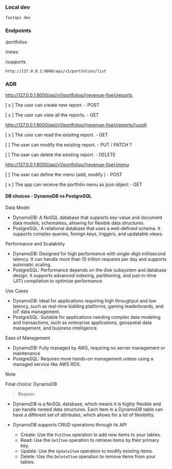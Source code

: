 ### Local dev
```
fastapi dev
```

### Endpoints
/portfolios

/news

/supports

```
http://127.0.0.1:8000/api/v1/portfolios/list
```

### ADR

http://127.0.0.1:8000/api/v1/portfolios/{revenue-fixe}/reports

[ x ] The user can create new report.  - POST

[ x ] The user can view all the reports. - GET


http://127.0.0.1:8000/api/v1/portfolios/{revenue-fixe}/reports/{uuid}

[ x ] The user can read the exisitng report. - GET

[   ] The user can modify the existing report. - PUT / PATCH ?

[   ] The user can delete the existing report. - DELETE


http://127.0.0.1:8000/api/v1/portfolios/{revenue-fixe}/menu

[   ] The user can define the menu (add, modify ) - POST

[ x ] The app can receive the portfolio menu as json object - GET


#### DB choices - DynamoDB vs PostgreSQL
Data Model

- DynamoDB: A NoSQL database that supports key-value and document data models, schemaless, allowing for flexible data structures.
- PostgreSQL: A relational database that uses a well-defined schema. It supports complex queries, foreign keys, triggers, and updatable views.

Performance and Scalability
- DynamoDB: Designed for high performance with single-digit millisecond latency. It can handle more than 10 trillion requests per day and supports automatic scaling.
- PostgreSQL: Performance depends on the disk subsystem and database design. It supports advanced indexing, partitioning, and just-in-time (JIT) compilation to optimize performance.

Use Cases
- DynamoDB: Ideal for applications requiring high throughput and low latency, such as real-time bidding platforms, gaming leaderboards, and IoT data management.
- PostgreSQL: Suitable for applications needing complex data modeling and transactions, such as enterprise applications, geospatial data management, and business intelligence.

Ease of Management
- DynamoDB: Fully managed by AWS, requiring no server management or maintenance
- PostgreSQL: Requires more hands-on management unless using a managed service like AWS RDS.

> [!NOTE]
> Final choice: DynamoDB

> Reason:
- DynamoDB is a NoSQL database, which means it is highly flexible and can handle nested data structures. Each item in a DynamoDB table can have a different set of attributes, which allows for a lot of flexibility.

- DynamoDB supports CRUD operations through its API
  - Create: Use the `PutItem` operation to add new items to your tables.
  - Read: Use the `GetItem` operation to retrieve items by their primary key.
  - Update: Use the `UpdateItem` operation to modify existing items.
  - Delete: Use the `DeleteItem` operation to remove items from your tables.